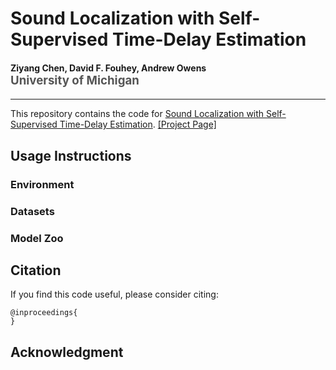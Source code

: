 Sound Localization with Self-Supervised Time-Delay Estimation
==================================================================
<h4>
Ziyang Chen, David F. Fouhey, Andrew Owens
</br>
<span style="font-size: 14pt; color: #555555">
University of Michigan
</span>
</br>

</h4>
<hr>

This repository contains the code for [Sound Localization with Self-Supervised Time-Delay Estimation](xxxxx). [[Project Page]](xxxx)


## Usage Instructions

### Environment

### Datasets

### Model Zoo



## Citation

If you find this code useful, please consider citing:

```text
@inproceedings{
}
```

## Acknowledgment




